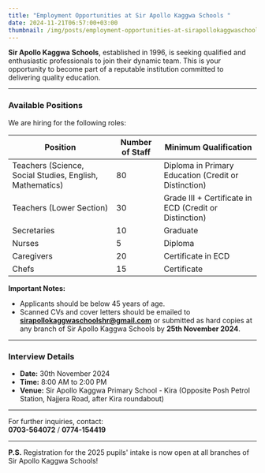 ```yaml
---
title: "Employment Opportunities at Sir Apollo Kaggwa Schools "
date: 2024-11-21T06:57:00+03:00
thumbnail: /img/posts/employment-opportunities-at-sirapollokaggwaschools.webp
---
```



**Sir Apollo Kaggwa Schools**, established in 1996, is seeking qualified and enthusiastic professionals to join their dynamic team. This is your opportunity to become part of a reputable institution committed to delivering quality education.

---

### Available Positions  

We are hiring for the following roles:

| **Position**            | **Number of Staff** | **Minimum Qualification**                                       |
|--------------------------|---------------------|-----------------------------------------------------------------|
| Teachers (Science, Social Studies, English, Mathematics) | 80                  | Diploma in Primary Education (Credit or Distinction)            |
| Teachers (Lower Section) | 30                  | Grade III + Certificate in ECD (Credit or Distinction)          |
| Secretaries             | 10                  | Graduate                                                       |
| Nurses                  | 5                   | Diploma                                                        |
| Caregivers              | 20                  | Certificate in ECD                                             |
| Chefs                   | 15                  | Certificate                                                   |

**Important Notes:**  
- Applicants should be below 45 years of age.  
- Scanned CVs and cover letters should be emailed to **sirapollokaggwaschoolshr@gmail.com** or submitted as hard copies at any branch of Sir Apollo Kaggwa Schools by **25th November 2024**.  

---

### Interview Details  

- **Date:** 30th November 2024  
- **Time:** 8:00 AM to 2:00 PM  
- **Venue:** Sir Apollo Kaggwa Primary School - Kira (Opposite Posh Petrol Station, Najjera Road, after Kira roundabout)  

---

For further inquiries, contact:  
**0703-564072** / **0774-154419**  

---

**P.S.** Registration for the 2025 pupils' intake is now open at all branches of Sir Apollo Kaggwa Schools!  
